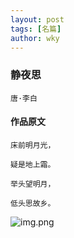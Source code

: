 ```yaml
---
layout: post
tags: [名篇]
author: wky
---
```


### 静夜思
&#8203;``唐·李白``&#8203;
#### 作品原文
```
床前明月光，

疑是地上霜。

举头望明月，

低头思故乡。
```

![img.png](https://wukaiying.com.cn/images/wky/img_2.png)
